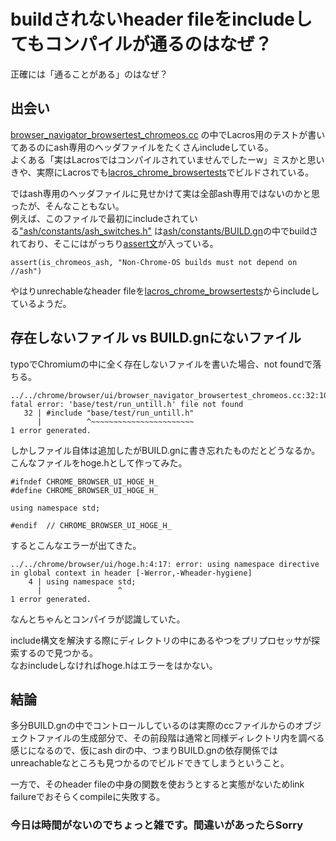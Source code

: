 # buildされないheader fileをincludeしてもコンパイルが通るのはなぜ？

正確には「通ることがある」のはなぜ？

## 出会い
[browser_navigator_browsertest_chromeos.cc](https://source.chromium.org/chromium/chromium/src/+/main:chrome/browser/ui/browser_navigator_browsertest_chromeos.cc;drc=e78ea4fc820f5480f9245623f72caef6d189b1bb) の中でLacros用のテストが書いてあるのにash専用のヘッダファイルをたくさんincludeしている。  
よくある「実はLacrosではコンパイルされていませんでしたーw」ミスかと思いきや、実際にLacrosでも[lacros_chrome_browsertests](https://source.chromium.org/chromium/chromium/src/+/main:chrome/test/BUILD.gn;l=5662;drc=e49f0c659b2d18ee9f383ac37e508972dc91aaaa)でビルドされている。  

ではash専用のヘッダファイルに見せかけて実は全部ash専用ではないのかと思ったが、そんなこともない。  
例えば、このファイルで最初にincludeされている["ash/constants/ash_switches.h"](https://source.chromium.org/chromium/chromium/src/+/main:ash/constants/ash_switches.h) は[ash/constants/BUILD.gn](https://source.chromium.org/chromium/chromium/src/+/main:ash/constants/BUILD.gn;l=25;drc=c39cff7cab706b767169a5c1777eb10462ee3038)の中でbuildされており、そこにはがっちり[assert文](https://source.chromium.org/chromium/chromium/src/+/main:ash/constants/BUILD.gn;l=7;drc=c39cff7cab706b767169a5c1777eb10462ee3038)が入っている。  
```
assert(is_chromeos_ash, "Non-Chrome-OS builds must not depend on //ash")
```

やはりunrechableなheader fileを[lacros_chrome_browsertests](https://source.chromium.org/chromium/chromium/src/+/main:chrome/test/BUILD.gn;l=5662;drc=e49f0c659b2d18ee9f383ac37e508972dc91aaaa)からincludeしているようだ。

## 存在しないファイル vs BUILD.gnにないファイル
typoでChromiumの中に全く存在しないファイルを書いた場合、not foundで落ちる。
```cpp=
../../chrome/browser/ui/browser_navigator_browsertest_chromeos.cc:32:10: fatal error: 'base/test/run_untill.h' file not found
   32 | #include "base/test/run_untill.h"
      |          ^~~~~~~~~~~~~~~~~~~~~~~~
1 error generated.
```

しかしファイル自体は追加したがBUILD.gnに書き忘れたものだとどうなるか。  
こんなファイルをhoge.hとして作ってみた。
```cpp=
#ifndef CHROME_BROWSER_UI_HOGE_H_
#define CHROME_BROWSER_UI_HOGE_H_

using namespace std;

#endif  // CHROME_BROWSER_UI_HOGE_H_
```

するとこんなエラーが出てきた。
```cpp=
../../chrome/browser/ui/hoge.h:4:17: error: using namespace directive in global context in header [-Werror,-Wheader-hygiene]
    4 | using namespace std;
      |                 ^
1 error generated.
```
なんとちゃんとコンパイラが認識していた。

include構文を解決する際にディレクトリの中にあるやつをプリプロセッサが探索するので見つかる。  
なおincludeしなければhoge.hはエラーをはかない。

## 結論
多分BUILD.gnの中でコントロールしているのは実際のccファイルからのオブジェクトファイルの生成部分で、その前段階は通常と同様ディレクトリ内を調べる感じになるので、仮にash dirの中、つまりBUILD.gnの依存関係ではunreachableなところも見つかるのでビルドできてしまうということ。

一方で、そのheader fileの中身の関数を使おうとすると実態がないためlink failureでおそらくcompileに失敗する。

### 今日は時間がないのでちょっと雑です。間違いがあったらSorry